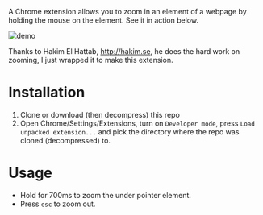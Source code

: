 A Chrome extension allows you to zoom in an element of a webpage by holding the mouse on the element. See it in action below.

![demo](./demo/20170909-001614.gif?raw=true)

Thanks to Hakim El Hattab, http://hakim.se, he does the hard work on zooming, I just wrapped it to make this extension.

Installation
============

1. Clone or download (then decompress) this repo
2. Open Chrome/Settings/Extensions, turn on `Developer mode`, press `Load unpacked extension...` and pick the directory where the repo was cloned (decompressed) to.

Usage
=====

* Hold for 700ms to zoom the under pointer element.
* Press `esc` to zoom out.
